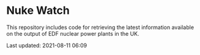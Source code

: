 # Nuke Watch

This repository includes code for retrieving the latest information available on the output of EDF nuclear power plants in the UK.

Last updated: 2021-08-11 06:09